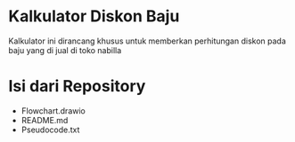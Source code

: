 # Kalkulator Diskon Baju 

Kalkulator ini dirancang khusus untuk memberkan perhitungan diskon pada baju yang di jual di toko nabilla

# Isi dari Repository 
- Flowchart.drawio
- README.md
- Pseudocode.txt